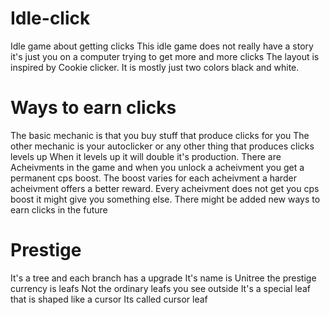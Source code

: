 # Idle-click
Idle game about getting clicks
This idle game does not really have a story it's just you on a computer trying to get more and more clicks The layout is inspired by Cookie clicker. It is mostly just two colors black and white.

# Ways to earn clicks
The basic mechanic is that you buy stuff that produce clicks for you
The other mechanic is your autoclicker or any other thing that produces clicks levels up When it levels up it will double it's production.
There are Acheivments in the game and when you unlock a acheivment you get a permanent cps boost. The boost varies for each acheivment a harder acheivment offers a better reward. Every acheivment does not get you cps boost it might give you something else. There might be added new ways to earn clicks in the future

# Prestige
It's a tree and each branch has a upgrade
It's name is Unitree
the prestige currency is leafs Not the ordinary leafs you see outside It's a special leaf that is shaped like a cursor Its called cursor leaf

